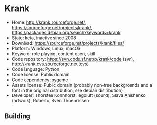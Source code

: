 # Krank

- Home: http://krank.sourceforge.net/, https://sourceforge.net/projects/krank/, https://packages.debian.org/search?keywords=krank
- State: beta, inactive since 2008
- Download: https://sourceforge.net/projects/krank/files/
- Platform: Windows, Linux, macOS
- Keyword: role playing, content open, skill
- Code repository: https://svn.code.sf.net/p/krank/code (svn), http://krank.cvs.sourceforge.net (cvs)
- Code language: Python
- Code license: Public domain
- Code dependency: pygame
- Assets license: Public domain (probably non-free backgrounds and a font in the original distribution, see debian distribution)
- Developer: Thorsten Kohnhorst, legoluft (sound), Slava Anishenko (artwork), Roberto, Sven Thoennissen

## Building
